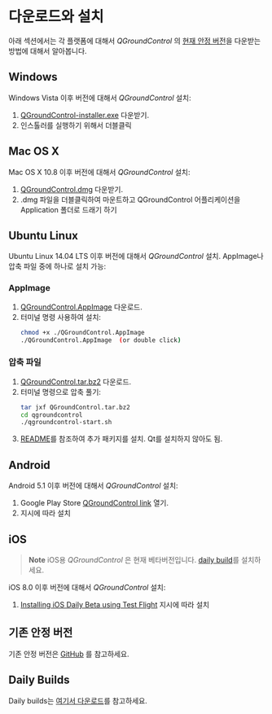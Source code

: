 # 다운로드와 설치

아래 섹션에서는 각 플랫폼에 대해서 *QGroundControl* 의 [현재 안정 버전](../releases/release_notes.md)을 다운받는 방법에 대해서 알아봅니다.

## Windows

Windows Vista 이후 버전에 대해서 *QGroundControl* 설치:

1. [QGroundControl-installer.exe](https://s3-us-west-2.amazonaws.com/qgroundcontrol/latest/QGroundControl-installer.exe) 다운받기.
1. 인스톨러를 실행하기 위해서 더블클릭


## Mac OS X

Mac OS X 10.8 이후 버전에 대해서 *QGroundControl* 설치:

1. [QGroundControl.dmg](https://s3-us-west-2.amazonaws.com/qgroundcontrol/latest/QGroundControl.dmg) 다운받기.
1. .dmg 파일을 더블클릭하여 마운트하고 QGroundControl 어플리케이션을 Application 폴더로 드래기 하기


## Ubuntu Linux

Ubuntu Linux 14.04 LTS 이후 버전에 대해서 *QGroundControl* 설치. AppImage나 압축 파일 중에 하나로 설치 가능:

### AppImage

1. [QGroundControl.AppImage](https://s3-us-west-2.amazonaws.com/qgroundcontrol/latest/QGroundControl.AppImage) 다운로드.
1. 터미널 명령 사용하여 설치:
   ```sh
   chmod +x ./QGroundControl.AppImage
   ./QGroundControl.AppImage  (or double click)
   ```

### 압축 파일

1. [QGroundControl.tar.bz2](https://s3-us-west-2.amazonaws.com/qgroundcontrol/latest/QGroundControl.tar.bz2) 다운로드.
1. 터미널 명령으로 압축 풀기:
   ```sh
   tar jxf QGroundControl.tar.bz2
   cd qgroundcontrol
   ./qgroundcontrol-start.sh
   ```
1. <a class="urlextern" title="https://github.com/mavlink/qgroundcontrol" href="https://github.com/mavlink/qgroundcontrol" rel="nofollow">README</a>를 참조하여 추가 패키지를 설치. Qt를 설치하지 않아도 됨.


## Android

 Android 5.1 이후 버전에 대해서 *QGroundControl* 설치:

1. Google Play Store [QGroundControl link](https://play.google.com/store/apps/details?id=org.mavlink.qgroundcontrol) 열기.
1. 지시에 따라 설치


## iOS

> **Note** iOS용 *QGroundControl* 은 현재 베타버전입니다. [daily build](../releases/daily_builds.md#installing-ios-beta-using-test-flight)를 설치하세요.

iOS 8.0 이후 버전에 대해서 *QGroundControl* 설치:

1. [Installing iOS Daily Beta using Test Flight](../releases/daily_builds.md#installing-ios-beta-using-test-flight) 지시에 따라 설치


## 기존 안정 버전

기존 안정 버전은 <a href="https://github.com/mavlink/qgroundcontrol/releases/" target="_blank">GitHub</a> 를 참고하세요.

## Daily Builds

Daily builds는 [여기서 다운로드](../releases/daily_builds.md)를 참고하세요.
